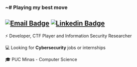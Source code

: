 ### **~#** Playing my best move

[![Email Badge](https://img.shields.io/badge/-Email-d44638?style=flat&logo=Gmail&logoColor=white&link=mailto:bsantos.cpp@gmail.com)](mailto:bsantos.cpp@gmail.com)
[![Linkedin Badge](https://img.shields.io/badge/-LinkedIn-blue?style=flat&logo=Linkedin&logoColor=white&link=https://www.linkedin.com/in/bsantos-o/)](https://www.linkedin.com/in/bsantos-o/)
------

<!-- **ibryans/ibryans** is a ✨ _special_ ✨ repository because its `README.md` (this file) appears on your GitHub profile.-->


⚡ Developer, CTF Player and Information Security Researcher

💻 Looking for **Cybersecurity** jobs or internships

🎓 PUC Minas - Computer Science
